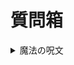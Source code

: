 # 質問箱


<details>
<summary>魔法の呪文</summary>

あなたは経験豊富なフルスタックエンジニアです．まず @docs/requirement.md と @docs/tech.md を読んでください．そして次に @api/src/ の中のファイルを読んで，プロジェクトの全貌を理解してください

</details>